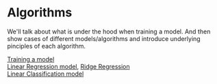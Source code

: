 # Algorithms

We'll talk about what is under the hood when
training a model. And then show cases of
different models/algorithms and introduce
underlying pinciples of each algorithm.

[Training a model](./principle_of_training.md)  
[Linear Regression model](./linear.md), [Ridge Regression](./ridge_regression.md)  
[Linear Classification model](./linear_classification.md)  
